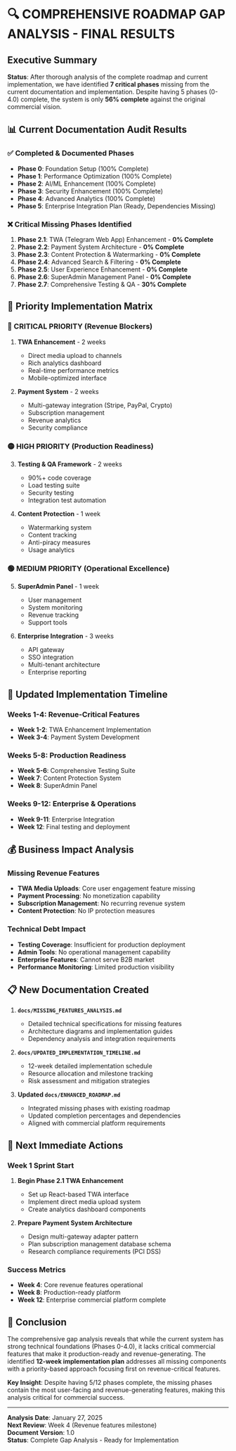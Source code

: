 # 🔍 COMPREHENSIVE ROADMAP GAP ANALYSIS - FINAL RESULTS

## Executive Summary

**Status**: After thorough analysis of the complete roadmap and current implementation, we have identified **7 critical phases** missing from the current documentation and implementation. Despite having 5 phases (0-4.0) complete, the system is only **56% complete** against the original commercial vision.

## 📊 Current Documentation Audit Results

### ✅ Completed & Documented Phases
- **Phase 0**: Foundation Setup (100% Complete)
- **Phase 1**: Performance Optimization (100% Complete)  
- **Phase 2**: AI/ML Enhancement (100% Complete)
- **Phase 3**: Security Enhancement (100% Complete)
- **Phase 4**: Advanced Analytics (100% Complete)
- **Phase 5**: Enterprise Integration Plan (Ready, Dependencies Missing)

### ❌ Critical Missing Phases Identified
1. **Phase 2.1**: TWA (Telegram Web App) Enhancement - **0% Complete**
2. **Phase 2.2**: Payment System Architecture - **0% Complete**
3. **Phase 2.3**: Content Protection & Watermarking - **0% Complete**
4. **Phase 2.4**: Advanced Search & Filtering - **0% Complete**
5. **Phase 2.5**: User Experience Enhancement - **0% Complete**
6. **Phase 2.6**: SuperAdmin Management Panel - **0% Complete**
7. **Phase 2.7**: Comprehensive Testing & QA - **30% Complete**

## 🎯 Priority Implementation Matrix

### 🔴 CRITICAL PRIORITY (Revenue Blockers)
1. **TWA Enhancement** - 2 weeks
   - Direct media upload to channels
   - Rich analytics dashboard
   - Real-time performance metrics
   - Mobile-optimized interface

2. **Payment System** - 2 weeks
   - Multi-gateway integration (Stripe, PayPal, Crypto)
   - Subscription management
   - Revenue analytics
   - Security compliance

### 🟡 HIGH PRIORITY (Production Readiness)
3. **Testing & QA Framework** - 2 weeks
   - 90%+ code coverage
   - Load testing suite
   - Security testing
   - Integration test automation

4. **Content Protection** - 1 week
   - Watermarking system
   - Content tracking
   - Anti-piracy measures
   - Usage analytics

### 🟢 MEDIUM PRIORITY (Operational Excellence)
5. **SuperAdmin Panel** - 1 week
   - User management
   - System monitoring
   - Revenue tracking
   - Support tools

6. **Enterprise Integration** - 3 weeks
   - API gateway
   - SSO integration
   - Multi-tenant architecture
   - Enterprise reporting

## 📅 Updated Implementation Timeline

### Weeks 1-4: Revenue-Critical Features
- **Week 1-2**: TWA Enhancement Implementation
- **Week 3-4**: Payment System Development

### Weeks 5-8: Production Readiness
- **Week 5-6**: Comprehensive Testing Suite
- **Week 7**: Content Protection System
- **Week 8**: SuperAdmin Panel

### Weeks 9-12: Enterprise & Operations
- **Week 9-11**: Enterprise Integration
- **Week 12**: Final testing and deployment

## 💰 Business Impact Analysis

### Missing Revenue Features
- **TWA Media Uploads**: Core user engagement feature missing
- **Payment Processing**: No monetization capability
- **Subscription Management**: No recurring revenue system
- **Content Protection**: No IP protection measures

### Technical Debt Impact
- **Testing Coverage**: Insufficient for production deployment
- **Admin Tools**: No operational management capability
- **Enterprise Features**: Cannot serve B2B market
- **Performance Monitoring**: Limited production visibility

## 📋 New Documentation Created

1. **`docs/MISSING_FEATURES_ANALYSIS.md`**
   - Detailed technical specifications for missing features
   - Architecture diagrams and implementation guides
   - Dependency analysis and integration requirements

2. **`docs/UPDATED_IMPLEMENTATION_TIMELINE.md`**
   - 12-week detailed implementation schedule
   - Resource allocation and milestone tracking
   - Risk assessment and mitigation strategies

3. **Updated `docs/ENHANCED_ROADMAP.md`**
   - Integrated missing phases with existing roadmap
   - Updated completion percentages and dependencies
   - Aligned with commercial platform requirements

## 🚀 Next Immediate Actions

### Week 1 Sprint Start
1. **Begin Phase 2.1 TWA Enhancement**
   - Set up React-based TWA interface
   - Implement direct media upload system
   - Create analytics dashboard components

2. **Prepare Payment System Architecture**
   - Design multi-gateway adapter pattern
   - Plan subscription management database schema
   - Research compliance requirements (PCI DSS)

### Success Metrics
- **Week 4**: Core revenue features operational
- **Week 8**: Production-ready platform
- **Week 12**: Enterprise commercial platform complete

## 🎯 Conclusion

The comprehensive gap analysis reveals that while the current system has strong technical foundations (Phases 0-4.0), it lacks critical commercial features that make it production-ready and revenue-generating. The identified **12-week implementation plan** addresses all missing components with a priority-based approach focusing first on revenue-critical features.

**Key Insight**: Despite having 5/12 phases complete, the missing phases contain the most user-facing and revenue-generating features, making this analysis critical for commercial success.

---

**Analysis Date**: January 27, 2025  
**Next Review**: Week 4 (Revenue features milestone)  
**Document Version**: 1.0  
**Status**: Complete Gap Analysis - Ready for Implementation
